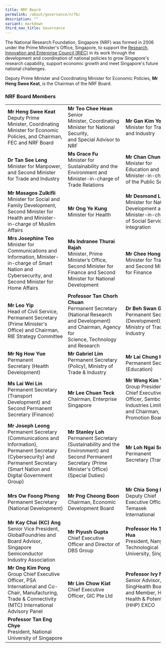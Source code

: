 ```yaml
---
title: NRF Board
permalink: /about/governance/nrfb/
description: ""
variant: markdown
third_nav_title: Governance
---
```

The National Research Foundation, Singapore (NRF) was formed in 2006 under the Prime Minister's Office, Singapore, to support the [Research, Innovation and Enterprise Council (RIEC)](/about/governance/riec/) in its work through the development and coordination of national policies to grow Singapore's research capability, support economic growth and meet Singapore's future national challenges.

Deputy Prime Minister and Coordinating Minister for Economic Policies, **Mr Heng Swee Keat**, is the Chairman of the NRF Board.

### NRF Board Members ###



|  |  |  |
| -------- | -------- | -------- |
| **Mr Heng Swee Keat**<br>Deputy Prime Minister,&nbsp;Coordinating Minister for Economic Policies, and&nbsp;Chairman, FEC and NRF Board | **Mr Teo Chee Hean**<br>Senior Minister,&nbsp;Coordinating Minister&nbsp;for&nbsp;National Security, and&nbsp;Special&nbsp;Advisor to NRF | **Mr Gan Kim Yong**<br>Minister for Trade and Industry
| **Dr Tan See Leng**<br>Minister for Manpower, and Second Minister for Trade and Industry | **Ms Grace Fu**<br>Minister for Sustainability and the Environment and Minister-in-charge of Trade Relations | **Mr Chan Chun Sing**<br>Minister for Education and Minister-in-charge of the Public Service
| **Mr Masagos Zulkifli**<br>Minister for Social and Family Development, Second Minister for Health and Minister-in-charge of Muslim Affairs | **Mr Ong Ye Kung**<br>Minister for Health | **Mr Desmond Lee**<br>Minister for National Development and Minister-in-charge of Social Services Integration
| **Mrs Josephine Teo**<br>Minister for Communications and Information, Minister-in-charge of Smart Nation and Cybersecurity, and Second Minister for Home Affairs | **Ms Indranee Thurai Rajah**<br>Minister, Prime Minister’s Office, Second Minister for Finance and Second Minister for National Development | **Mr Chee Hong Tat**<br>Minister for Transport and Second Minister for Finance
| **Mr Leo Yip**<br>Head of Civil Service, Permanent Secretary (Prime Minister's Office) and Chairman, RIE Strategy Committee | **Professor Tan Chorh Chuan**<br>Permanent Secretary (National&nbsp;Research and Development) and&nbsp;Chairman,&nbsp;Agency for Science,&nbsp;Technology and Research | **Dr Beh Swan Gin**<br>Permanent Secretary (Development), Ministry of Trade &amp; Industry
| **Mr Ng How Yue**<br>Permanent Secretary&nbsp;(Health Development) | **Mr Gabriel Lim**<br>Permanent Secretary (Policy), Ministry of Trade &amp; Industry | **Mr Lai Chung Han**<br>Permanent Secretary (Education)
| **Ms Lai Wei Lin**<br>Permanent Secretary (Transport Development) and Second Permanent Secretary (Finance) | **Mr Lee Chuan Teck**<br>Chairman, Enterprise Singapore | **Mr Wong Kim Yin**<br>Group President &amp; Chief Executive Officer, Sembcorp Industries Limited, and Chairman, Health Promotion Board
| **Mr Joseph Leong**<br>Permanent Secretary (Communications and Information), Permanent Secretary (Cybersecurity) and Permanent Secretary (Smart Nation and Digital Government Group) | **Mr Stanley Loh**<br>Permanent Secretary (Sustainability and the Environment) and Second Permanent Secretary (Prime Minister's Office)(Special Duties) | **Mr Loh Ngai Seng**<br>Permanent Secretary&nbsp;(Transport)
| **Mrs Ow Foong Pheng**<br>Permanent Secretary (National&nbsp;Development) | **Mr Png Cheong Boon**<br>Chairman, Economic Development Board | **Mr Chia Song Hwee** <br> Deputy Chief Executive Officer, Temasek International 
| **Mr&nbsp;Kay Chai (KC) Ang**<br>Senior Vice President, GlobalFoundries and Board Advisor, Singapore Semiconductor Industry Association | **Mr Piyush Gupta**<br>Chief Executive Officer and Director of DBS Group | **Professor Ho Teck Hua**<br>President, Nanyang Technological University, Singapore
| **Mr Ong Kim Pong** <br>  Group Chief Executive Officer, PSA International and Co-Chair, Manufacturing, Trade &amp; Connectivity (MTC) International Advisory Panel | **Mr Lim Chow Kiat**<br>Chief Executive Officer, GIC Pte Ltd | **Professor Ivy Ng** <br> Senior Advisor, SingHealth Board and Member, Human Health &amp; Potential (HHP) EXCO 
| **Professor&nbsp;Tan Eng Chye**<br>President, National University of Singapore |